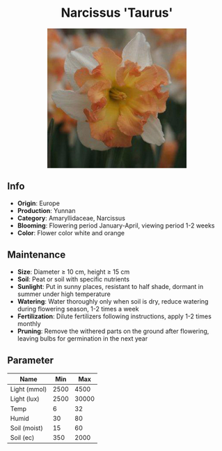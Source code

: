 <h1 align='center'>Narcissus 'Taurus'</h1>
<p align="center">
    <img 
        align='center'
        width='320'
        src="../images/narcissus taurus.png" 
        alt='Narcissus 'Taurus'' />
</p>

## Info

 - **Origin**: Europe
 - **Production**: Yunnan
 - **Category**: Amaryllidaceae, Narcissus
 - **Blooming**: Flowering period January-April, viewing period 1-2 weeks
 - **Color**: Flower color white and orange

## Maintenance

 - **Size**: Diameter ≥ 10 cm, height ≥ 15 cm
 - **Soil**: Peat or soil with specific nutrients
 - **Sunlight**: Put in sunny places, resistant to half shade, dormant in summer under high temperature
 - **Watering**: Water thoroughly only when soil is dry, reduce watering during flowering season, 1-2 times a week
 - **Fertilization**: Dilute fertilizers following instructions, apply 1-2 times monthly
 - **Pruning**: Remove the withered parts on the ground after flowering, leaving bulbs for germination in the next year

## Parameter

| Name         | Min  | Max   |
|--------------|------|-------|
| Light (mmol) | 2500 | 4500  |
| Light (lux)  | 2500 | 30000 |
| Temp         | 6    | 32    |
| Humid        | 30   | 80    |
| Soil (moist) | 15   | 60    |
| Soil (ec)    | 350  | 2000  |